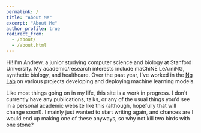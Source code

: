 ```yaml
---
permalink: /
title: "About Me"
excerpt: "About Me"
author_profile: true
redirect_from: 
  - /about/
  - /about.html
---
```


Hi! I'm Andrew, a junior studying computer science and biology at Stanford University. My academic/research interests include maChiNE LeArniNG, synthetic biology, and healthcare. Over the past year, I've worked in the [Ng Lab](https://stanfordmlgroup.github.io/) on various projects developing and deploying machine learning models. 

Like most things going on in my life, this site is a work in progress. I don't currently have any publications, talks, or any of the usual things you'd see in a personal academic website like this (although, hopefully that will change soon!). I mainly just wanted to start writing again, and chances are I would end up making one of these anyways, so why not kill two birds with one stone?  
